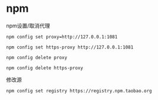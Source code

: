 # npm

npm设置/取消代理

```
npm config set proxy=http://127.0.0.1:1081

npm config set https-proxy http://127.0.0.1:1081

npm config delete proxy

npm config delete https-proxy
```

修改源

```
npm config set registry https://registry.npm.taobao.org
```
